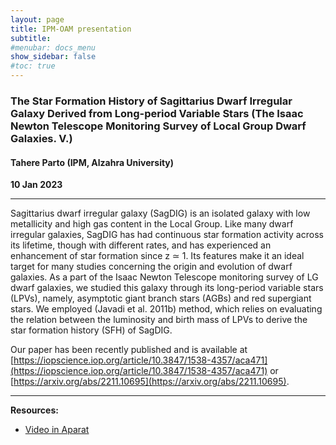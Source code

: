 ```yaml
---
layout: page
title: IPM-OAM presentation
subtitle: 
#menubar: docs_menu
show_sidebar: false
#toc: true
---
```


### The Star Formation History of Sagittarius Dwarf Irregular Galaxy Derived from Long-period Variable Stars (The Isaac Newton Telescope Monitoring Survey of Local Group Dwarf Galaxies. V.)
#### Tahere Parto (IPM, Alzahra University)
**10 Jan 2023**

---

Sagittarius dwarf irregular galaxy (SagDIG) is an isolated galaxy with low metallicity and high gas content in the Local Group. Like many dwarf irregular galaxies, SagDIG has had continuous star formation activity across its lifetime, though with different rates, and has experienced an enhancement of star formation since z ≃ 1. Its features make it an ideal target for many studies concerning the origin and evolution of dwarf galaxies. As a part of the Isaac Newton Telescope monitoring survey of LG dwarf galaxies, we studied this galaxy through its long-period variable stars (LPVs), namely, asymptotic giant branch stars (AGBs) and red supergiant stars. We employed (Javadi et al. 2011b) method, which relies on evaluating the relation between the luminosity and birth mass of LPVs to derive the star formation history (SFH) of SagDIG. 

Our paper has been recently published and is available at [https://iopscience.iop.org/article/10.3847/1538-4357/aca471](https://iopscience.iop.org/article/10.3847/1538-4357/aca471) or [https://arxiv.org/abs/2211.10695](https://arxiv.org/abs/2211.10695).

---

**Resources:**
- [Video in Aparat](https://www.aparat.com/v/cKbtW)
